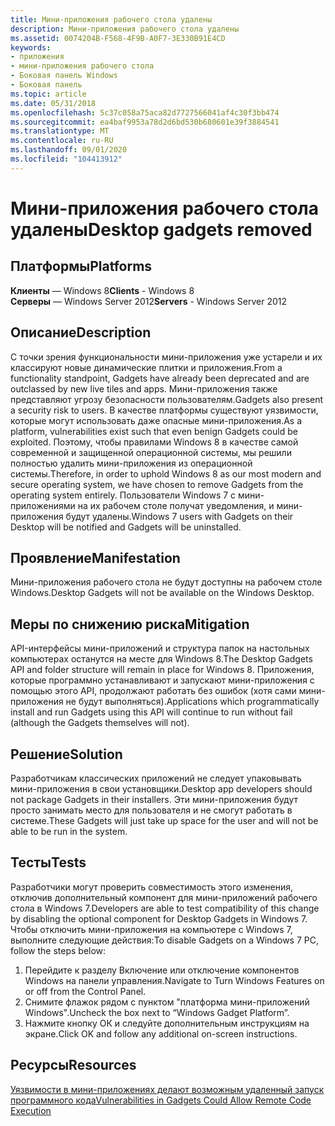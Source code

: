 ```yaml
---
title: Мини-приложения рабочего стола удалены
description: Мини-приложения рабочего стола удалены
ms.assetid: 0074204B-F568-4F9B-A0F7-3E330B91E4CD
keywords:
- приложения
- мини-приложения рабочего стола
- Боковая панель Windows
- Боковая панель
ms.topic: article
ms.date: 05/31/2018
ms.openlocfilehash: 5c37c058a75aca82d7727566041af4c30f3bb474
ms.sourcegitcommit: ea4baf9953a78d2d6bd530b680601e39f3884541
ms.translationtype: MT
ms.contentlocale: ru-RU
ms.lasthandoff: 09/01/2020
ms.locfileid: "104413912"
---
```

# <a name="desktop-gadgets-removed"></a><span data-ttu-id="5fb64-107">Мини-приложения рабочего стола удалены</span><span class="sxs-lookup"><span data-stu-id="5fb64-107">Desktop gadgets removed</span></span>

## <a name="platforms"></a><span data-ttu-id="5fb64-108">Платформы</span><span class="sxs-lookup"><span data-stu-id="5fb64-108">Platforms</span></span>

 <span data-ttu-id="5fb64-109">**Клиенты** — Windows 8</span><span class="sxs-lookup"><span data-stu-id="5fb64-109">**Clients** - Windows 8</span></span>  
<span data-ttu-id="5fb64-110">**Серверы** — Windows Server 2012</span><span class="sxs-lookup"><span data-stu-id="5fb64-110">**Servers** - Windows Server 2012</span></span>  



## <a name="description"></a><span data-ttu-id="5fb64-111">Описание</span><span class="sxs-lookup"><span data-stu-id="5fb64-111">Description</span></span>

<span data-ttu-id="5fb64-112">С точки зрения функциональности мини-приложения уже устарели и их классируют новые динамические плитки и приложения.</span><span class="sxs-lookup"><span data-stu-id="5fb64-112">From a functionality standpoint, Gadgets have already been deprecated and are outclassed by new live tiles and apps.</span></span> <span data-ttu-id="5fb64-113">Мини-приложения также представляют угрозу безопасности пользователям.</span><span class="sxs-lookup"><span data-stu-id="5fb64-113">Gadgets also present a security risk to users.</span></span> <span data-ttu-id="5fb64-114">В качестве платформы существуют уязвимости, которые могут использовать даже опасные мини-приложения.</span><span class="sxs-lookup"><span data-stu-id="5fb64-114">As a platform, vulnerabilities exist such that even benign Gadgets could be exploited.</span></span> <span data-ttu-id="5fb64-115">Поэтому, чтобы правилами Windows 8 в качестве самой современной и защищенной операционной системы, мы решили полностью удалить мини-приложения из операционной системы.</span><span class="sxs-lookup"><span data-stu-id="5fb64-115">Therefore, in order to uphold Windows 8 as our most modern and secure operating system, we have chosen to remove Gadgets from the operating system entirely.</span></span> <span data-ttu-id="5fb64-116">Пользователи Windows 7 с мини-приложениями на их рабочем столе получат уведомления, и мини-приложения будут удалены.</span><span class="sxs-lookup"><span data-stu-id="5fb64-116">Windows 7 users with Gadgets on their Desktop will be notified and Gadgets will be uninstalled.</span></span>

## <a name="manifestation"></a><span data-ttu-id="5fb64-117">Проявление</span><span class="sxs-lookup"><span data-stu-id="5fb64-117">Manifestation</span></span>

<span data-ttu-id="5fb64-118">Мини-приложения рабочего стола не будут доступны на рабочем столе Windows.</span><span class="sxs-lookup"><span data-stu-id="5fb64-118">Desktop Gadgets will not be available on the Windows Desktop.</span></span>

## <a name="mitigation"></a><span data-ttu-id="5fb64-119">Меры по снижению риска</span><span class="sxs-lookup"><span data-stu-id="5fb64-119">Mitigation</span></span>

<span data-ttu-id="5fb64-120">API-интерфейсы мини-приложений и структура папок на настольных компьютерах останутся на месте для Windows 8.</span><span class="sxs-lookup"><span data-stu-id="5fb64-120">The Desktop Gadgets API and folder structure will remain in place for Windows 8.</span></span> <span data-ttu-id="5fb64-121">Приложения, которые программно устанавливают и запускают мини-приложения с помощью этого API, продолжают работать без ошибок (хотя сами мини-приложения не будут выполняться).</span><span class="sxs-lookup"><span data-stu-id="5fb64-121">Applications which programmatically install and run Gadgets using this API will continue to run without fail (although the Gadgets themselves will not).</span></span>

## <a name="solution"></a><span data-ttu-id="5fb64-122">Решение</span><span class="sxs-lookup"><span data-stu-id="5fb64-122">Solution</span></span>

<span data-ttu-id="5fb64-123">Разработчикам классических приложений не следует упаковывать мини-приложения в свои установщики.</span><span class="sxs-lookup"><span data-stu-id="5fb64-123">Desktop app developers should not package Gadgets in their installers.</span></span> <span data-ttu-id="5fb64-124">Эти мини-приложения будут просто занимать место для пользователя и не смогут работать в системе.</span><span class="sxs-lookup"><span data-stu-id="5fb64-124">These Gadgets will just take up space for the user and will not be able to be run in the system.</span></span>

## <a name="tests"></a><span data-ttu-id="5fb64-125">Тесты</span><span class="sxs-lookup"><span data-stu-id="5fb64-125">Tests</span></span>

<span data-ttu-id="5fb64-126">Разработчики могут проверить совместимость этого изменения, отключив дополнительный компонент для мини-приложений рабочего стола в Windows 7.</span><span class="sxs-lookup"><span data-stu-id="5fb64-126">Developers are able to test compatibility of this change by disabling the optional component for Desktop Gadgets in Windows 7.</span></span> <span data-ttu-id="5fb64-127">Чтобы отключить мини-приложения на компьютере с Windows 7, выполните следующие действия:</span><span class="sxs-lookup"><span data-stu-id="5fb64-127">To disable Gadgets on a Windows 7 PC, follow the steps below:</span></span>

1.  <span data-ttu-id="5fb64-128">Перейдите к разделу Включение или отключение компонентов Windows на панели управления.</span><span class="sxs-lookup"><span data-stu-id="5fb64-128">Navigate to Turn Windows Features on or off from the Control Panel.</span></span>
2.  <span data-ttu-id="5fb64-129">Снимите флажок рядом с пунктом "платформа мини-приложений Windows".</span><span class="sxs-lookup"><span data-stu-id="5fb64-129">Uncheck the box next to “Windows Gadget Platform”.</span></span>
3.  <span data-ttu-id="5fb64-130">Нажмите кнопку ОК и следуйте дополнительным инструкциям на экране.</span><span class="sxs-lookup"><span data-stu-id="5fb64-130">Click OK and follow any additional on-screen instructions.</span></span>

## <a name="resources"></a><span data-ttu-id="5fb64-131">Ресурсы</span><span class="sxs-lookup"><span data-stu-id="5fb64-131">Resources</span></span>

[<span data-ttu-id="5fb64-132">Уязвимости в мини-приложениях делают возможным удаленный запуск программного кода</span><span class="sxs-lookup"><span data-stu-id="5fb64-132">Vulnerabilities in Gadgets Could Allow Remote Code Execution</span></span>](https://support.microsoft.com/kb/2719662)

 

 




